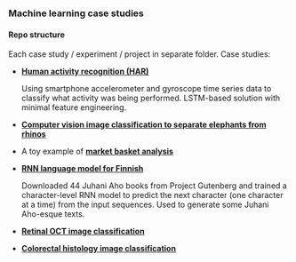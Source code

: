 ### Machine learning case studies

#### Repo structure

Each case study / experiment / project in separate folder. Case studies:

 - [**Human activity recognition (HAR)**](human_activity_recognition)
 
    Using smartphone accelerometer and gyroscope time series data to classify what activity was being performed. LSTM-based solution with minimal feature engineering.

 - [**Computer vision image classification to separate elephants from rhinos**](CV_classify_elephants_vs_rhinos)
 - A toy example of [**market basket analysis**](market_basket_analysis)
 - [**RNN language model for Finnish**](finnish_lang_model)

    Downloaded 44 Juhani Aho books from Project Gutenberg and trained a character-level RNN model to predict the next character (one character at a time) from the input sequences. Used to generate some Juhani Aho-esque texts.

 - [**Retinal OCT image classification**](CV_retinal_OCT_classification)
 - [**Colorectal histology image classification**](CV_colorectal_histology_classification)

